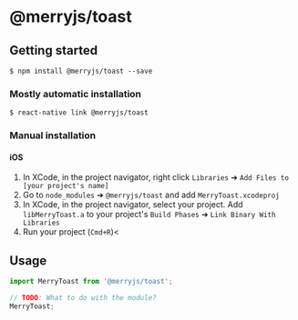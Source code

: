 
# @merryjs/toast

## Getting started

`$ npm install @merryjs/toast --save`

### Mostly automatic installation

`$ react-native link @merryjs/toast`

### Manual installation


#### iOS

1. In XCode, in the project navigator, right click `Libraries` ➜ `Add Files to [your project's name]`
2. Go to `node_modules` ➜ `@merryjs/toast` and add `MerryToast.xcodeproj`
3. In XCode, in the project navigator, select your project. Add `libMerryToast.a` to your project's `Build Phases` ➜ `Link Binary With Libraries`
4. Run your project (`Cmd+R`)<


## Usage
```javascript
import MerryToast from '@merryjs/toast';

// TODO: What to do with the module?
MerryToast;
```
  